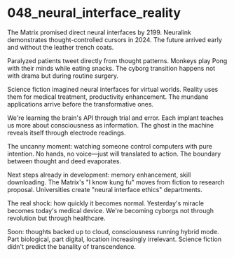 # 048_neural_interface_reality

The Matrix promised direct neural interfaces by 2199.
Neuralink demonstrates thought-controlled cursors in 2024.
The future arrived early and without the leather trench coats.

Paralyzed patients tweet directly from thought patterns.
Monkeys play Pong with their minds while eating snacks.
The cyborg transition happens not with drama but during routine surgery.

Science fiction imagined neural interfaces for virtual worlds.
Reality uses them for medical treatment, productivity enhancement.
The mundane applications arrive before the transformative ones.

We're learning the brain's API through trial and error.
Each implant teaches us more about consciousness as information.
The ghost in the machine reveals itself through electrode readings.

The uncanny moment: watching someone control computers with pure intention.
No hands, no voice—just will translated to action.
The boundary between thought and deed evaporates.

Next steps already in development: memory enhancement, skill downloading.
The Matrix's "I know kung fu" moves from fiction to research proposal.
Universities create "neural interface ethics" departments.

The real shock: how quickly it becomes normal.
Yesterday's miracle becomes today's medical device.
We're becoming cyborgs not through revolution but through healthcare.

Soon: thoughts backed up to cloud, consciousness running hybrid mode.
Part biological, part digital, location increasingly irrelevant.
Science fiction didn't predict the banality of transcendence.
